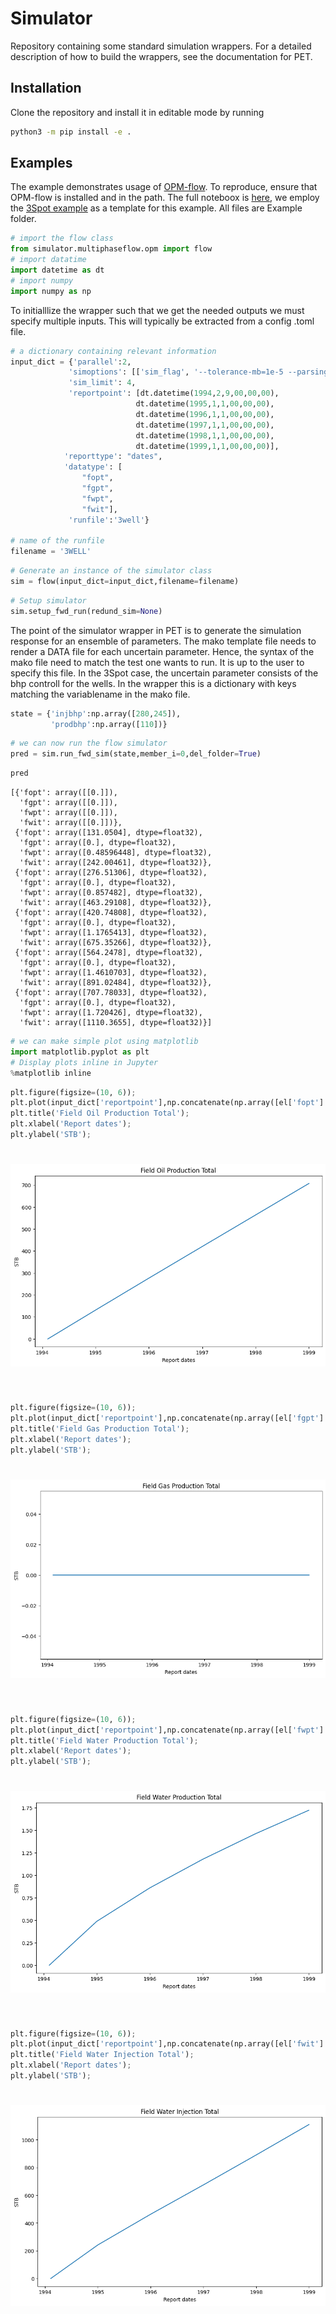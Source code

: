 # Simulator
Repository containing some standard simulation wrappers. For a detailed description of how to build the wrappers,
see the documentation for PET.

## Installation
Clone the repository and install it in editable mode by running
```bash
python3 -m pip install -e .
```

## Examples
The example demonstrates usage of [OPM-flow](https://opm-project.org/). To reproduce, ensure that OPM-flow is installed and in the path. The full noteboox is [here](https://github.com/Python-Ensemble-Toolbox/SimulatorWrap/tree/main/Example), we employ the [3Spot example](https://github.com/Python-Ensemble-Toolbox/Examples/tree/main/3Spot) as a template for this example. All files are Example folder.


```python
# import the flow class
from simulator.multiphaseflow.opm import flow
# import datatime
import datetime as dt
# import numpy
import numpy as np
```

To initialllize the wrapper such that we get the needed outputs we must specify multiple inputs. This will typically be extracted from a config .toml file.


```python
# a dictionary containing relevant information
input_dict = {'parallel':2,
             'simoptions': [['sim_flag', '--tolerance-mb=1e-5 --parsing-strictness=low']],
             'sim_limit': 4,
             'reportpoint': [dt.datetime(1994,2,9,00,00,00),
                            dt.datetime(1995,1,1,00,00,00),
                            dt.datetime(1996,1,1,00,00,00),
                            dt.datetime(1997,1,1,00,00,00),
                            dt.datetime(1998,1,1,00,00,00),
                            dt.datetime(1999,1,1,00,00,00)],
            'reporttype': "dates",
            'datatype': [
                "fopt",
                "fgpt",
                "fwpt",
                "fwit"],
             'runfile':'3well'}

# name of the runfile
filename = '3WELL'
```


```python
# Generate an instance of the simulator class
sim = flow(input_dict=input_dict,filename=filename)
```


```python
# Setup simulator
sim.setup_fwd_run(redund_sim=None)
```

The point of the simulator wrapper in PET is to generate the simulation response for an ensemble of parameters. The mako template file needs to render a DATA file for each uncertain parameter. Hence, the syntax of the mako file need to match the test one wants to run. It is up to the user to specify this file. In the 3Spot case, the uncertain parameter consists of the bhp controll for the wells. In the wrapper this is a dictionary with keys matching the variablename in the mako file.


```python
state = {'injbhp':np.array([280,245]),
         'prodbhp':np.array([110])}
```


```python
# we can now run the flow simulator
pred = sim.run_fwd_sim(state,member_i=0,del_folder=True)
```


```python
pred
```




    [{'fopt': array([[0.]]),
      'fgpt': array([[0.]]),
      'fwpt': array([[0.]]),
      'fwit': array([[0.]])},
     {'fopt': array([131.0504], dtype=float32),
      'fgpt': array([0.], dtype=float32),
      'fwpt': array([0.48596448], dtype=float32),
      'fwit': array([242.00461], dtype=float32)},
     {'fopt': array([276.51306], dtype=float32),
      'fgpt': array([0.], dtype=float32),
      'fwpt': array([0.857482], dtype=float32),
      'fwit': array([463.29108], dtype=float32)},
     {'fopt': array([420.74808], dtype=float32),
      'fgpt': array([0.], dtype=float32),
      'fwpt': array([1.1765413], dtype=float32),
      'fwit': array([675.35266], dtype=float32)},
     {'fopt': array([564.2478], dtype=float32),
      'fgpt': array([0.], dtype=float32),
      'fwpt': array([1.4610703], dtype=float32),
      'fwit': array([891.02484], dtype=float32)},
     {'fopt': array([707.78033], dtype=float32),
      'fgpt': array([0.], dtype=float32),
      'fwpt': array([1.720426], dtype=float32),
      'fwit': array([1110.3655], dtype=float32)}]




```python
# we can make simple plot using matplotlib
import matplotlib.pyplot as plt
# Display plots inline in Jupyter
%matplotlib inline
```


```python
plt.figure(figsize=(10, 6));
plt.plot(input_dict['reportpoint'],np.concatenate(np.array([el['fopt'].flatten() for el in pred])));
plt.title('Field Oil Production Total');
plt.xlabel('Report dates');
plt.ylabel('STB');
```

<h1 align="center">
<img src="./Example/README_11_0.png">
</h1><br>


```python
plt.figure(figsize=(10, 6));
plt.plot(input_dict['reportpoint'],np.concatenate(np.array([el['fgpt'].flatten() for el in pred])));
plt.title('Field Gas Production Total');
plt.xlabel('Report dates');
plt.ylabel('STB');
```


<h1 align="center">
<img src="./Example/README_12_0.png">
</h1><br>



```python
plt.figure(figsize=(10, 6));
plt.plot(input_dict['reportpoint'],np.concatenate(np.array([el['fwpt'].flatten() for el in pred])));
plt.title('Field Water Production Total');
plt.xlabel('Report dates');
plt.ylabel('STB');
```


<h1 align="center">
<img src="./Example/README_13_0.png">
</h1><br>



```python
plt.figure(figsize=(10, 6));
plt.plot(input_dict['reportpoint'],np.concatenate(np.array([el['fwit'].flatten() for el in pred])));
plt.title('Field Water Injection Total');
plt.xlabel('Report dates');
plt.ylabel('STB');
```


<h1 align="center">
<img src="./Example/README_14_0.png">
</h1><br>

